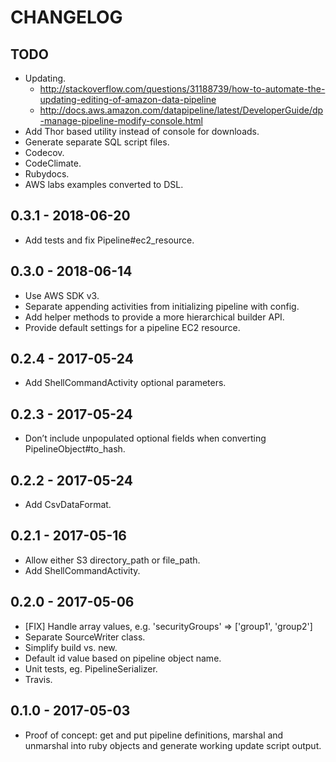 # CHANGELOG

## TODO
- Updating.
  - http://stackoverflow.com/questions/31188739/how-to-automate-the-updating-editing-of-amazon-data-pipeline
  - http://docs.aws.amazon.com/datapipeline/latest/DeveloperGuide/dp-manage-pipeline-modify-console.html
- Add Thor based utility instead of console for downloads.
- Generate separate SQL script files.
- Codecov.
- CodeClimate.
- Rubydocs.
- AWS labs examples converted to DSL.

## 0.3.1 - 2018-06-20
- Add tests and fix Pipeline#ec2_resource.

## 0.3.0 - 2018-06-14
- Use AWS SDK v3.
- Separate appending activities from initializing pipeline with config.
- Add helper methods to provide a more hierarchical builder API.
- Provide default settings for a pipeline EC2 resource.

## 0.2.4 - 2017-05-24
- Add ShellCommandActivity optional parameters.

## 0.2.3 - 2017-05-24
- Don’t include unpopulated optional fields when converting PipelineObject#to_hash.

## 0.2.2 - 2017-05-24
- Add CsvDataFormat.

## 0.2.1 - 2017-05-16
- Allow either S3 directory\_path or file\_path.
- Add ShellCommandActivity.

## 0.2.0 - 2017-05-06
- [FIX] Handle array values, e.g. 'securityGroups' => ['group1', 'group2']
- Separate SourceWriter class.
- Simplify build vs. new.
- Default id value based on pipeline object name.
- Unit tests, eg. PipelineSerializer.
- Travis.

## 0.1.0 - 2017-05-03
- Proof of concept: get and put pipeline definitions, marshal and unmarshal into ruby objects and generate working update script output.